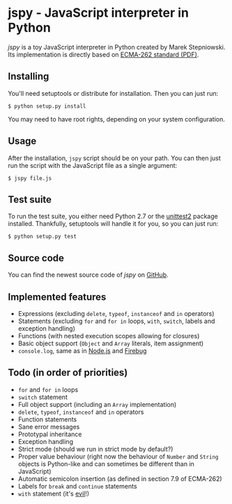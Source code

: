 jspy - JavaScript interpreter in Python
=========================================

*jspy* is a toy JavaScript interpreter in Python created by Marek Stepniowski. Its implementation is directly based on [ECMA-262 standard (PDF)](http://www.ecma-international.org/publications/files/ECMA-ST/Ecma-262.pdf).


Installing
------------

You'll need setuptools or distribute for installation. Then you can just run:

    $ python setup.py install

You may need to have root rights, depending on your system configuration. 


Usage
-------

After the installation, `jspy` script should be on your path. You can then just run the script with the JavaScript file as a single argument:

    $ jspy file.js


Test suite
----------

To run the test suite, you either need Python 2.7 or the [unittest2](http://pypi.python.org/pypi/unittest2) package installed. 
Thankfully, setuptools will handle it for you, so you can just run:

    $ python setup.py test

Source code
-----------

You can find the newest source code of *jspy* on [GitHub](https://github.com/zuber/jspy).


Implemented features
--------------------

  * Expressions (excluding `delete`, `typeof`, `instanceof` and `in` operators)
  * Statements (excluding `for` and `for in` loops, `with`, `switch`, labels and exception handling)
  * Functions (with nested execution scopes allowing for closures)
  * Basic object support (`Object` and `Array` literals, item assignment)
  * `console.log`, same as in [Node.js](http://nodejs.org/) and [Firebug](http://getfirebug.com/)


Todo (in order of priorities)
-----------------------------

  * `for` and `for in` loops
  * `switch` statement
  * Full object support (including an `Array` implementation)
  * `delete`, `typeof`, `instanceof` and `in` operators
  * Function statements
  * Sane error messages
  * Prototypal inheritance
  * Exception handling
  * Strict mode (should we run in strict mode by default?)
  * Proper value behaviour (right now the behaviour of `Number` and `String` objects is Python-like and can sometimes be different than in JavaScript)
  * Automatic semicolon insertion (as defined in section 7.9 of ECMA-262)
  * Labels for `break` and `continue` statements
  * `with` statement (it's [evil](http://yuiblog.com/blog/2006/04/11/with-statement-considered-harmful/)!)

